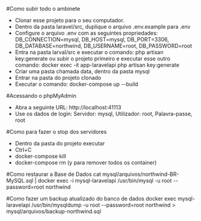 #Como subir todo o ambinete
- Clonar esse projeto para o seu computador.
- Dentro da pasta laravel/src, duplique o arquivo .env.example para .env
- Configure o arquivo .env com as seguintes propriedades: DB_CONNECTION=mysql, DB_HOST=mysql, DB_PORT=3306, DB_DATABASE=northwind, DB_USERNAME=root, DB_PASSWORD=root
- Entra na pasta larval/src e executar o comando: php artisan key:generate ou subir o projeto primeiro e executar esse outro comando: docker exec -it app-laravelapi php artisan key:generate
- Criar uma pasta chamada data, dentro da pasta mysql
- Entrar na pasta do projeto clonado
- Executar o comando: docker-compose up --build

#Acessando o phpMyAdmin
- Abra a seguinte URL: http://localhost:41113
- Use os dados de login: Servidor: mysql, Utilizador: root, Palavra-passe, root

#Como para fazer o stop dos servidores
- Dentro da pasta do projeto executar
- Ctrl+C
- docker-compose kill
- docker-compose rm (y para remover todos os container)

#Como restaurar a Base de Dados
cat mysql/arquivos/northwind-BR-MySQL.sql | docker exec -i mysql-laravelapi /usr/bin/mysql -u root --password=root northwind

#Como fazer um backup atualizado do banco de dados
docker exec mysql-laravelapi /usr/bin/mysqldump -u root --password=root northwind > mysql/arquivos/backup-northwind.sql